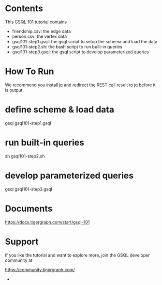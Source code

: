 Contents
==============
This GSQL 101 tutorial contains 

- friendship.csv: the edge data
- person.csv: the vertex data
- gsql101-step1.gsql: the gsql script to setup the schema and load the data
- gsql101-step2.sh: the bash script to run built-in queries
- gsql101-step3.gsql: the gsql script to develop parameterized queries


How To Run
===============
We recommend you install jq and redirect the REST call result to jq before it is output. 
# define scheme & load data
gsql gsql101-step1.gsql
# run built-in queries
sh gsql101-step2.sh
# develop parameterized queries
gsql gsql101-step3.gsql


Documents
==============
https://docs.tigergraph.com/start/gsql-101


Support
===============
If you like the tutorial and want to explore more, join the GSQL developer community at 

https://community.tigergraph.com/


- 
